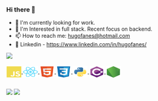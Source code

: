 ### Hi there 👋
- 🎯 I'm currently looking for work.
- 🥇 I'm Interested in full stack. Recent focus on backend.
- 📫 How to reach me: hugofanes@hotmail.com
- 📘 Linkedin - https://www.linkedin.com/in/hugofanes/
 <div>
  <a href="https://github.com/Hfanes">
  <!---<img height="180em" src="https://github-readme-stats-five-brown-38.vercel.app/api?username=Hfanes&show_icons=true&theme=tokyonight&include_all_commits=true&count_private=false"/>-->
  <img height="180em" src="https://github-readme-stats.vercel.app/api/top-langs/?username=Hfanes&layout=compact&langs_count=7&theme=tokyonight"/>
</div>
  
<div style="display: inline_block"><br>
  <img align="center" alt="Rafa-Js" height="30" width="40" src="https://raw.githubusercontent.com/devicons/devicon/master/icons/javascript/javascript-plain.svg">
  <img align="center" alt="Rafa-React" height="30" width="40" src="https://raw.githubusercontent.com/devicons/devicon/master/icons/react/react-original.svg">
  <img align="center" alt="Rafa-HTML" height="30" width="40" src="https://raw.githubusercontent.com/devicons/devicon/master/icons/html5/html5-original.svg">
  <img align="center" alt="Rafa-CSS" height="30" width="40" src="https://raw.githubusercontent.com/devicons/devicon/master/icons/css3/css3-original.svg">
  <img align="center" alt="Rafa-Python" height="30" width="40" src="https://raw.githubusercontent.com/devicons/devicon/master/icons/python/python-original.svg">
  <img align="center" alt="Rafa-Csharp" height="30" width="40" src="https://raw.githubusercontent.com/devicons/devicon/master/icons/csharp/csharp-original.svg">
  <img align="center" alt="Rafa-Csharp" height="30" width="40" src="https://github.com/devicons/devicon/blob/master/icons/nodejs/nodejs-original.svg">
</div>

##
  <div> 
  <a href = "mailto:hugofanes@hotmail.com"><img src="https://img.shields.io/badge/Microsoft_Outlook-0078D4?style=for-the-badge&logo=microsoft-outlook&logoColor=white" target="_blank"></a>
  <a href="https://www.linkedin.com/in/hugofanes/" target="_blank"><img src="https://img.shields.io/badge/-LinkedIn-%230077B5?style=for-the-badge&logo=linkedin&logoColor=white" target="_blank"></a> 
